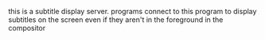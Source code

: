 this is a subtitle display server.
programs connect to this program to display subtitles on the
screen even if they aren't in the foreground in the compositor
